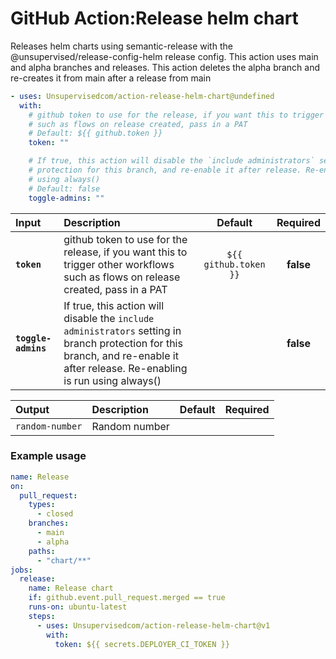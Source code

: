 <!-- start title -->

# GitHub Action:Release helm chart

<!-- end title -->
<!-- start description -->

Releases helm charts using semantic-release with the @unsupervised/release-config-helm release config. This action uses main and alpha branches and releases. This action deletes the alpha branch and re-creates it from main after a release from main

<!-- end description -->
<!-- start contents -->
<!-- end contents -->
<!-- start usage -->

```yaml
- uses: Unsupervisedcom/action-release-helm-chart@undefined
  with:
    # github token to use for the release, if you want this to trigger other workflows
    # such as flows on release created, pass in a PAT
    # Default: ${{ github.token }}
    token: ""

    # If true, this action will disable the `include administrators` setting in branch
    # protection for this branch, and re-enable it after release. Re-enabling is run
    # using always()
    # Default: false
    toggle-admins: ""
```

<!-- end usage -->
   <!-- start inputs -->

| **Input**           | **Description**                                                                                                                                                                |      **Default**      | **Required** |
| :------------------ | :----------------------------------------------------------------------------------------------------------------------------------------------------------------------------- | :-------------------: | :----------: |
| **`token`**         | github token to use for the release, if you want this to trigger other workflows such as flows on release created, pass in a PAT                                               | `${{ github.token }}` |  **false**   |
| **`toggle-admins`** | If true, this action will disable the `include administrators` setting in branch protection for this branch, and re-enable it after release. Re-enabling is run using always() |                       |  **false**   |

<!-- end inputs -->
   <!-- start outputs -->

| **Output**      | **Description** | **Default** | **Required** |
| :-------------- | :-------------- | ----------- | ------------ |
| `random-number` | Random number   |             |              |

<!-- end outputs -->
   <!-- start examples -->

### Example usage

```yaml
name: Release
on:
  pull_request:
    types:
      - closed
    branches:
      - main
      - alpha
    paths:
      - "chart/**"
jobs:
  release:
    name: Release chart
    if: github.event.pull_request.merged == true
    runs-on: ubuntu-latest
    steps:
      - uses: Unsupervisedcom/action-release-helm-chart@v1
        with:
          token: ${{ secrets.DEPLOYER_CI_TOKEN }}
```

<!-- end examples -->
<!-- start [.github/ghdocs/examples/] -->
<!-- end [.github/ghdocs/examples/] -->
